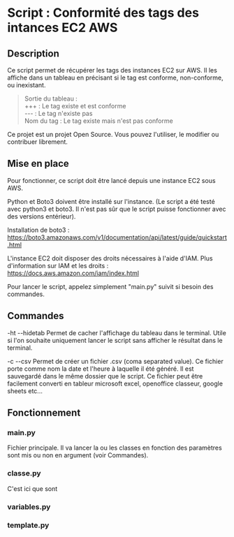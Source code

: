 # Script : Conformité des tags des intances EC2 AWS

## Description
Ce script permet de récupérer les tags des instances EC2 sur AWS. Il les affiche dans un tableau en précisant si le tag est conforme, non-conforme, ou inexistant.

>Sortie du tableau :  
>+++ : Le tag existe et est conforme  
>--- : Le tag n'existe pas  
>Nom du tag : Le tag existe mais n'est pas conforme  

Ce projet est un projet Open Source. Vous pouvez l'utiliser, le modifier ou contribuer librement. 

## Mise en place

Pour fonctionner, ce script doit être lancé depuis une instance EC2 sous AWS.

Python et Boto3 doivent être installé sur l'instance. (Le script a été testé avec python3 et boto3. Il n'est pas sûr que le script puisse fonctionner avec des versions entérieur).

Installation de boto3 : https://boto3.amazonaws.com/v1/documentation/api/latest/guide/quickstart.html

L'instance EC2 doit disposer des droits nécessaires à l'aide d'IAM. Plus d'information sur IAM et les droits : https://docs.aws.amazon.com/iam/index.html

Pour lancer le script, appelez simplement "main.py" suivit si besoin des commandes.

## Commandes

-ht --hidetab
Permet de cacher l'affichage du tableau dans le terminal. Utile si l'on souhaite uniquement lancer le script sans afficher le résultat dans le terminal. 

-c --csv
Permet de créer un fichier .csv (coma separated value). Ce fichier porte comme nom la date et l'heure à laquelle il été généré. Il est sauvegardé dans le même dossier que le script. Ce fichier peut être facilement converti en tableur microsoft excel, openoffice classeur, google sheets etc...

## Fonctionnement

### main.py

Fichier principale. Il va lancer la ou les classes en fonction des paramètres sont mis ou non en argument (voir Commandes).

### classe.py

C'est ici que sont

### variables.py

### template.py

